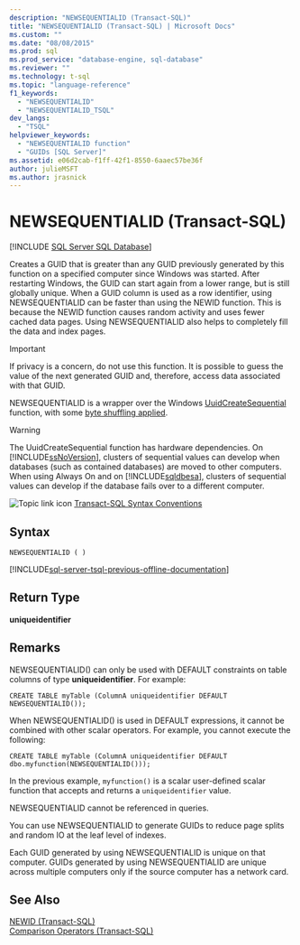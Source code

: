 ```yaml
---
description: "NEWSEQUENTIALID (Transact-SQL)"
title: "NEWSEQUENTIALID (Transact-SQL) | Microsoft Docs"
ms.custom: ""
ms.date: "08/08/2015"
ms.prod: sql
ms.prod_service: "database-engine, sql-database"
ms.reviewer: ""
ms.technology: t-sql
ms.topic: "language-reference"
f1_keywords: 
  - "NEWSEQUENTIALID"
  - "NEWSEQUENTIALID_TSQL"
dev_langs: 
  - "TSQL"
helpviewer_keywords: 
  - "NEWSEQUENTIALID function"
  - "GUIDs [SQL Server]"
ms.assetid: e06d2cab-f1ff-42f1-8550-6aaec57be36f
author: julieMSFT
ms.author: jrasnick
---
```

# NEWSEQUENTIALID (Transact-SQL)
[!INCLUDE [SQL Server SQL Database](../../includes/applies-to-version/sql-asdb.md)]

  Creates a GUID that is greater than any GUID previously generated by this function on a specified computer since Windows was started. After restarting Windows, the GUID can start again from a lower range, but is still globally unique. When a GUID column is used as a row identifier, using NEWSEQUENTIALID can be faster than using the NEWID function. This is because the NEWID function causes random activity and uses fewer cached data pages. Using NEWSEQUENTIALID also helps to completely fill the data and index pages.  
  
> [!IMPORTANT]  
>  If privacy is a concern, do not use this function. It is possible to guess the value of the next generated GUID and, therefore, access data associated with that GUID.  
  
 NEWSEQUENTIALID is a wrapper over the Windows [UuidCreateSequential](https://go.microsoft.com/fwlink/?LinkId=164027) function, with some [byte shuffling applied](https://blogs.msdn.microsoft.com/dbrowne/2012/07/03/how-to-generate-sequential-guids-for-sql-server-in-net/).
  
> [!WARNING]  
>  The UuidCreateSequential function has hardware dependencies. On [!INCLUDE[ssNoVersion](../../includes/ssnoversion-md.md)], clusters of sequential values can develop when databases (such as contained databases) are moved to other computers. When using Always On and on [!INCLUDE[sqldbesa](../../includes/sqldbesa-md.md)], clusters of sequential values can develop if the database fails over to a different computer.  
  
 ![Topic link icon](../../database-engine/configure-windows/media/topic-link.gif "Topic link icon") [Transact-SQL Syntax Conventions](../../t-sql/language-elements/transact-sql-syntax-conventions-transact-sql.md)  
  
## Syntax  
  
```syntaxsql
NEWSEQUENTIALID ( )  
```

[!INCLUDE[sql-server-tsql-previous-offline-documentation](../../includes/sql-server-tsql-previous-offline-documentation.md)]


## Return Type  
 **uniqueidentifier**  
  
## Remarks  
 NEWSEQUENTIALID() can only be used with DEFAULT constraints on table columns of type **uniqueidentifier**. For example:  
  
```  
CREATE TABLE myTable (ColumnA uniqueidentifier DEFAULT NEWSEQUENTIALID());   
```  
  
 When NEWSEQUENTIALID() is used in DEFAULT expressions, it cannot be combined with other scalar operators. For example, you cannot execute the following:  
  
```  
CREATE TABLE myTable (ColumnA uniqueidentifier DEFAULT dbo.myfunction(NEWSEQUENTIALID()));  
```  
  
 In the previous example, `myfunction()` is a scalar user-defined scalar function that accepts and returns a `uniqueidentifier` value.  
  
 NEWSEQUENTIALID cannot be referenced in queries.  
  
 You can use NEWSEQUENTIALID to generate GUIDs to reduce page splits and random IO at the leaf level of indexes.  
  
 Each GUID generated by using NEWSEQUENTIALID is unique on that computer. GUIDs generated by using NEWSEQUENTIALID are unique across multiple computers only if the source computer has a network card.  
  
## See Also  
 [NEWID &#40;Transact-SQL&#41;](../../t-sql/functions/newid-transact-sql.md)   
 [Comparison Operators &#40;Transact-SQL&#41;](../../t-sql/language-elements/comparison-operators-transact-sql.md)  
  
  
